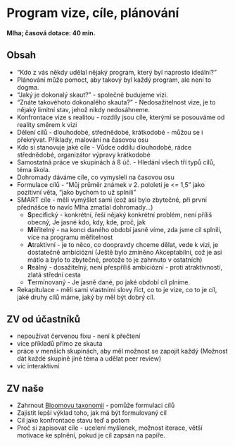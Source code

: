 # Program vize, cíle, plánování

#### Mlha; časová dotace: 40 min.

## Obsah
* “Kdo z vás někdy udělal nějaký program, který byl naprosto ideální?”
* Plánování může pomoct, aby takový byl každý program, ale není to dogma.
* “Jaký je dokonalý skaut?” - společně budujeme vizi.
* “Znáte takovéhoto dokonalého skauta?” - Nedosažitelnost vize, je to nějaký limitní stav, jehož nikdy nedosáhneme.
* Konfrontace vize s realitou - rozdíly jsou cíle, kterými se posouváme od reality směrem k vizi
* Dělení cílů - dlouhodobé, střednědobé, krátkodobé - můžou se i překrývat. Příklady, malování na časovou osu
* Kdo si stanovuje jaké cíle - Vůdce oddílu dlouhodobé, rádce střednědobé, organizátor výpravy krátkodobé
* Samostatná práce ve skupinách á 8 úč. - Hledání všech tří typů cílů, téma škola.
* Dohromady dáváme cíle, co vymysleli na časovou osu
* Formulace cílů - “Můj průměr známek v 2. pololetí je <= 1,5” jako pozitivní věta, “jako bychom to už splnili”
* SMART cíle - měli vymýšlet sami (což asi bylo zbytečné, při první přednášce to navíc Mlha zmatlal dohromady...)
    * **S**pecifický - konkrétní, řeší nějaký konkrétní problém, není příliš obecný, Je jasné kdo, kdy, kde, proč, jak
    * **M**ěřitelný - na konci daného období jasně víme, zda jsme cíl splnili, více na programu měřitelnost
    * **A**traktivní - je to něco, co doopravdy chceme dělat, vede k vizi, je dostatečně ambiciózní (Ještě bylo zmíněno Akceptabilní, což je asi mátlo a bylo to zbytečné, protože to je zahrnuto v ostatních)
    * **R**eálný - dosažitelný, není přespříliš ambiciózní - proti atraktivnosti, zlatá střední cesta
    * **T**ermínovaný - Je jasně dané, po jaké období cíl plníme.
* Rekapitulace - měli sami vlastními slovy říct, co to je vize, co to je cíl, jaké druhy cílů máme, jaký by měl být dobrý cíl.

## ZV od účastníků
* nepoužívat červenou fixu - není k přečtení
* více příkladů přímo ze skauta
* práce v menších skupinách, aby měl možnost se zapojit každý (Možnost dát každé skupině jiné téma a udělat peer review)
* víc interaktivní

## ZV naše
* Zahrnout [Bloomovu taxonomii](https://cs.wikipedia.org/wiki/Bloomova_taxonomie) - pomůže formulaci cílů
* Zajistit lepší výklad toho, jak má být formulovaný cíl
* Cíl jako konfrontace stavu teď a potom
* Proč si zapisovat cíle - ucelení myšlenek, možnost iterace, větší motivace ke splnění, pokud je cíl zapsán na papíře.

